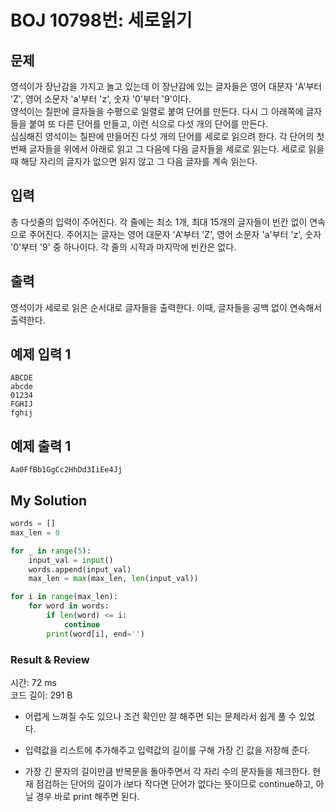 # BOJ 10798번: 세로읽기

## 문제

영석이가 장난감을 가지고 놀고 있는데 이 장난감에 있는 글자들은 영어 대문자 'A'부터 'Z', 영어 소문자 'a'부터 'z', 숫자 '0'부터 '9'이다.  
영석이는 칠판에 글자들을 수평으로 일렬로 붙여 단어를 만든다. 다시 그 아래쪽에 글자들을 붙여 또 다른 단어를 만들고, 이런 식으로 다섯 개의 단어를 만든다.  
심심해진 영석이는 칠판에 만들어진 다섯 개의 단어를 세로로 읽으려 한다. 각 단어의 첫 번째 글자들을 위에서 아래로 읽고 그 다음에 다음 글자들을 세로로 읽는다. 세로로 읽을 때 해당 자리의 글자가 없으면 읽지 않고 그 다음 글자를 계속 읽는다.

## 입력

총 다섯줄의 입력이 주어진다. 각 줄에는 최소 1개, 최대 15개의 글자들이 빈칸 없이 연속으로 주어진다. 주어지는 글자는 영어 대문자 'A'부터 'Z', 영어 소문자 'a'부터 'z', 숫자 '0'부터 '9' 중 하나이다. 각 줄의 시작과 마지막에 빈칸은 없다.

## 출력

영석이가 세로로 읽은 순서대로 글자들을 출력한다. 이때, 글자들을 공백 없이 연속해서 출력한다.

## 예제 입력 1

    ABCDE
    abcde
    01234
    FGHIJ
    fghij

## 예제 출력 1

    Aa0FfBb1GgCc2HhDd3IiEe4Jj

## My Solution

```python
words = []
max_len = 0

for _ in range(5):
    input_val = input()
    words.append(input_val)
    max_len = max(max_len, len(input_val))

for i in range(max_len):
    for word in words:
        if len(word) <= i:
            continue
        print(word[i], end='')
```

### Result & Review

시간: 72 ms  
코드 길이: 291 B

- 어렵게 느껴질 수도 있으나 조건 확인만 잘 해주면 되는 문제라서 쉽게 풀 수 있었다.

- 입력값을 리스트에 추가해주고 입력값의 길이를 구해 가장 긴 값을 저장해 준다.

- 가장 긴 문자의 길이만큼 반복문을 돌아주면서 각 자리 수의 문자들을 체크한다. 현재 점검하는 단어의 길이가 i보다 작다면 단어가 없다는 뜻이므로 continue하고, 아닐 경우 바로 print 해주면 된다.
